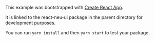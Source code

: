 This example was bootstrapped with [Create React App](https://github.com/facebook/create-react-app).

It is linked to the react-neu-ui package in the parent directory for development purposes.

You can run `yarn install` and then `yarn start` to test your package.
